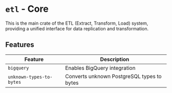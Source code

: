 # `etl` - Core

This is the main crate of the ETL (Extract, Transform, Load) system, providing a unified interface for data replication and transformation.

## Features

| Feature                  | Description                                |
| ------------------------ | ------------------------------------------ |
| `bigquery`               | Enables BigQuery integration               |
| `unknown-types-to-bytes` | Converts unknown PostgreSQL types to bytes |
